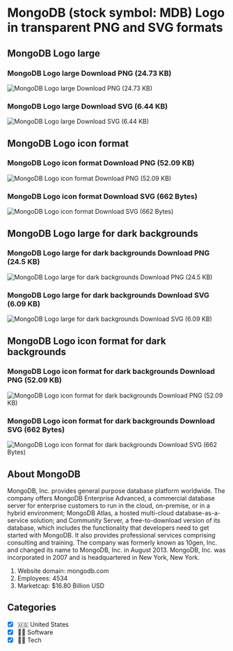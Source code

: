 # MongoDB (stock symbol: MDB) Logo in transparent PNG and SVG formats

## MongoDB Logo large

### MongoDB Logo large Download PNG (24.73 KB)

![MongoDB Logo large Download PNG (24.73 KB)](/img/orig/MDB_BIG-ad812c6c.png)

### MongoDB Logo large Download SVG (6.44 KB)

![MongoDB Logo large Download SVG (6.44 KB)](/img/orig/MDB_BIG-e1ac8fad.svg)

## MongoDB Logo icon format

### MongoDB Logo icon format Download PNG (52.09 KB)

![MongoDB Logo icon format Download PNG (52.09 KB)](/img/orig/MDB-a12554b6.png)

### MongoDB Logo icon format Download SVG (662 Bytes)

![MongoDB Logo icon format Download SVG (662 Bytes)](/img/orig/MDB-d7197b6e.svg)

## MongoDB Logo large for dark backgrounds

### MongoDB Logo large for dark backgrounds Download PNG (24.5 KB)

![MongoDB Logo large for dark backgrounds Download PNG (24.5 KB)](/img/orig/MDB_BIG.D-96d632a9.png)

### MongoDB Logo large for dark backgrounds Download SVG (6.09 KB)

![MongoDB Logo large for dark backgrounds Download SVG (6.09 KB)](/img/orig/MDB_BIG.D-394cfefd.svg)

## MongoDB Logo icon format for dark backgrounds

### MongoDB Logo icon format for dark backgrounds Download PNG (52.09 KB)

![MongoDB Logo icon format for dark backgrounds Download PNG (52.09 KB)](/img/orig/MDB.D-9b200438.png)

### MongoDB Logo icon format for dark backgrounds Download SVG (662 Bytes)

![MongoDB Logo icon format for dark backgrounds Download SVG (662 Bytes)](/img/orig/MDB.D-6c19aee2.svg)

## About MongoDB

MongoDB, Inc. provides general purpose database platform worldwide. The company offers MongoDB Enterprise Advanced, a commercial database server for enterprise customers to run in the cloud, on-premise, or in a hybrid environment; MongoDB Atlas, a hosted multi-cloud database-as-a-service solution; and Community Server, a free-to-download version of its database, which includes the functionality that developers need to get started with MongoDB. It also provides professional services comprising consulting and training. The company was formerly known as 10gen, Inc. and changed its name to MongoDB, Inc. in August 2013. MongoDB, Inc. was incorporated in 2007 and is headquartered in New York, New York.

1. Website domain: mongodb.com
2. Employees: 4534
3. Marketcap: $16.80 Billion USD


## Categories
- [x] 🇺🇸 United States
- [x] 👨‍💻 Software
- [x] 👩‍💻 Tech
